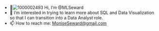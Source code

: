 - 👋![1000002493](https://github.com/MLSeward/MLSeward/assets/13891020/5b640565-447c-4210-9344-831f374c9eed)
 Hi, I’m @MLSeward
- 👀 I’m interested in trying to learn more about SQL and Data Visualization so that I can transition into a Data Analyst role.
- 📫 How to reach me: MoniseSeward@gmail.com

<!---
MLSeward/MLSeward is a ✨ special ✨ repository because its `README.md` (this file) appears on your GitHub profile.
You can click the Preview link to take a look at your changes.
--->
